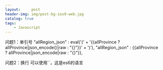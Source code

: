 ```yaml
---
layout:     post
header-img: img/post-bg-ios9-web.jpg
catalog: true
tags:
    - Javascript
---
```


问题1：单引号
"allRegion_json" : eval('(' + '{{allProvince ? allProvince|json_encode()|raw : "{}"}}' + ')'),
"allRegion_json" : {{allProvince ? allProvince|json_encode|raw : "{}"}},

问题2：换行
可以使用``，这是es6的语言

